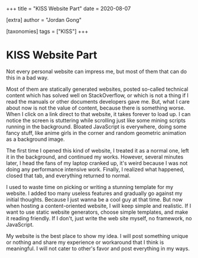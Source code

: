 +++
title = "KISS Website Part"
date = 2020-08-07

[extra]
author = "Jordan Gong"

[taxonomies]
tags = ["KISS"]
+++

# KISS Website Part

Not every personal website can impress me, but most of them that can do this in a bad way.

Most of them are statically generated websites, posted so-called technical content which has solved well on StackOverflow, or which is not a thing if I read the manuals or other documents developers gave me. But, what I care about now is not the value of content, because there is something worse. When I click on a link direct to that website, it takes forever to load up. I can notice the screen is stuttering while scrolling just like some mining scripts running in the background. Bloated JavaScript is everywhere, doing some fancy stuff, like anime girls in the corner and random geometric animation as a background image. 

The first time I opened this kind of website, I treated it as a normal one, left it in the background, and continued my works. However, several minutes later, I head the fans of my laptop cranked up, it's weird because I was not doing any performance intensive work. Finally, I realized what happened, closed that tab, and everything returned to normal. 

I used to waste time on picking or writing a stunning template for my website. I added too many useless features and gradually go against my initial thoughts. Because I just wanna be a cool guy at that time. But now when hosting a content-oriented website, I will keep simple and realistic. If I want to use static website generators, choose simple templates, and make it reading friendly. If I don't, just write the web site myself, no framework, no JavaScript. 

My website is the best place to show my idea. I will post something unique or nothing and share my experience or workaround that I think is meaningful. I will not cater to other's favor and post everything in my ways.
